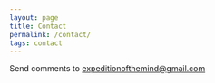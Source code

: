 ```yaml
---
layout: page
title: Contact
permalink: /contact/
tags: contact
---
```


Send comments to expeditionofthemind@gmail.com

